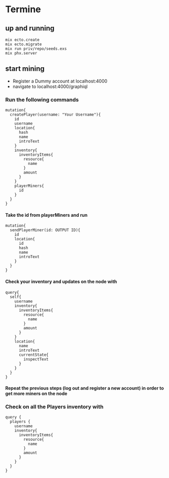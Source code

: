 # Termine

## up and running
```
mix ecto.create
mix ecto.migrate
mix run priv/repo/seeds.exs
mix phx.server
```

## start mining
- Register a Dummy account at localhost:4000
- navigate to localhost:4000/graphiql
### Run the following commands
```
mutation{
  createPlayer(username: "Your Username"){
    id
    username
    location{
      hash
      name
      introText
    }
    inventory{
      inventoryItems{
        resource{
          name
        }
        amount
      }
    }
    playerMiners{
      id
    }
  }
}
```
#### Take the id from playerMiners and run
```
mutation{
  sendPlayerMiner(id: OUTPUT ID){
    id
    location{
      id
      hash
      name
      introText
    }
  }
}
```
#### Check your inventory and updates on the node with
```
query{
  self{
    username
    inventory{
      inventoryItems{
        resource{
          name
        }
        amount
      }
    }
    location{
      name
      introText
      currentState{
        inspectText
      }
    }
  }
}
```

#### Repeat the previous steps (log out and register a new account) in order to get more miners on the node

### Check on all the Players inventory with
```
query {
  players {
    username
    inventory{
      inventoryItems{
        resource{
          name
        }
        amount
      }
    }
  }
}
```